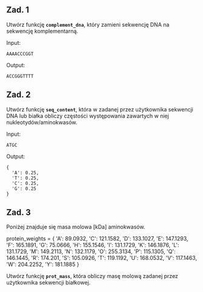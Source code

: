 ## Zad. 1
Utwórz funkcję **`complement_dna`**, który zamieni sekwencję DNA na sekwencję komplementarną.

Input:
```
AAAACCCGGT
```
Output:
```
ACCGGGTTTT
```


## Zad. 2
Utwórz funkcję **`seq_content`**, która w zadanej przez użytkownika sekwencji DNA lub białka obliczy częstości występowania zawartych w niej nukleotydów/aminokwasów.

Input:
```
ATGC
```
Output:
```
{
  'A': 0.25,
  'T': 0.25,
  'C': 0.25,
  'G': 0.25
}
```


## Zad. 3
Poniżej znajduje się masa molowa [kDa] aminokwasów.

protein_weights = { 
   'A': 89.0932, 
   'C': 121.1582, 
   'D': 133.1027, 
   'E': 147.1293, 
   'F': 165.1891, 
   'G': 75.0666, 
   'H': 155.1546, 
   'I': 131.1729, 
   'K': 146.1876, 
   'L': 131.1729, 
   'M': 149.2113, 
   'N': 132.1179, 
   'O': 255.3134, 
   'P': 115.1305, 
   'Q': 146.1445, 
   'R': 174.201, 
   'S': 105.0926, 
   'T': 119.1192, 
   'U': 168.0532, 
   'V': 117.1463, 
   'W': 204.2252, 
   'Y': 181.1885 
}

Utwórz funkcję **`prot_mass`**, która obliczy masę molową zadanej przez użytkownika sekwencji białkowej.

